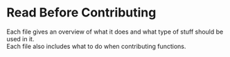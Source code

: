# Read Before Contributing

Each file gives an overview of what it does and what type of stuff should be used in it. <br>
Each file also includes what to do when contributing functions.
